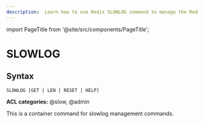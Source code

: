 ```yaml
---
description:  Learn how to use Redis SLOWLOG command to manage the Redis server slowlog.
---
```


import PageTitle from '@site/src/components/PageTitle';

# SLOWLOG

<PageTitle title="Redis SLOWLOG Command (Documentation) | Dragonfly" />

## Syntax

    SLOWLOG [GET | LEN | RESET | HELP]

**ACL categories:** @slow, @admin

This is a container command for slowlog management commands.

<!-- To see the list of available commands you can call `SLOWLOG HELP`. -->